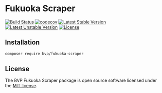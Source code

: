 # Fukuoka Scraper

[![Build Status](https://github.com/BoatraceVentureProject/FukuokaScraper/workflows/Tests/badge.svg)](https://github.com/BoatraceVentureProject/FukuokaScraper/actions?query=workflow%3Atests)
[![codecov](https://codecov.io/gh/BoatraceVentureProject/FukuokaScraper/graph/badge.svg?token=N52lcvZHGj)](https://codecov.io/gh/BoatraceVentureProject/FukuokaScraper)
[![Latest Stable Version](https://poser.pugx.org/bvp/fukuoka-scraper/v/stable)](https://packagist.org/packages/bvp/fukuoka-scraper)
[![Latest Unstable Version](https://poser.pugx.org/bvp/fukuoka-scraper/v/unstable)](https://packagist.org/packages/bvp/fukuoka-scraper)
[![License](https://poser.pugx.org/bvp/fukuoka-scraper/license)](https://packagist.org/packages/bvp/fukuoka-scraper)

## Installation
```bash
composer require bvp/fukuoka-scraper
```

## License
The BVP Fukuoka Scraper package is open source software licensed under the [MIT license](LICENSE).

